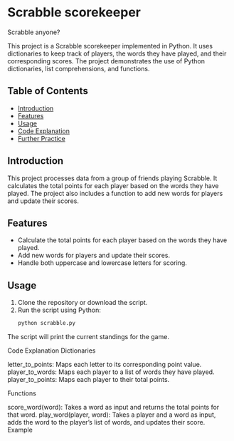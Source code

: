 # Scrabble scorekeeper
Scrabble anyone?


This project is a Scrabble scorekeeper implemented in Python. It uses dictionaries to keep track of players, the words they have played, and their corresponding scores. The project demonstrates the use of Python dictionaries, list comprehensions, and functions.

## Table of Contents
- [Introduction](#introduction)
- [Features](#features)
- [Usage](#usage)
- [Code Explanation](#code-explanation)
- [Further Practice](#further-practice)

## Introduction
This project processes data from a group of friends playing Scrabble. It calculates the total points for each player based on the words they have played. The project also includes a function to add new words for players and update their scores.

## Features
- Calculate the total points for each player based on the words they have played.
- Add new words for players and update their scores.
- Handle both uppercase and lowercase letters for scoring.

## Usage
1. Clone the repository or download the script.
2. Run the script using Python:
   ```bash
   python scrabble.py

The script will print the current standings for the game.

Code Explanation
Dictionaries

letter_to_points: Maps each letter to its corresponding point value.
player_to_words: Maps each player to a list of words they have played.
player_to_points: Maps each player to their total points.

Functions

score_word(word): Takes a word as input and returns the total points for that word.
play_word(player, word): Takes a player and a word as input, adds the word to the player’s list of words, and updates their score.
Example


